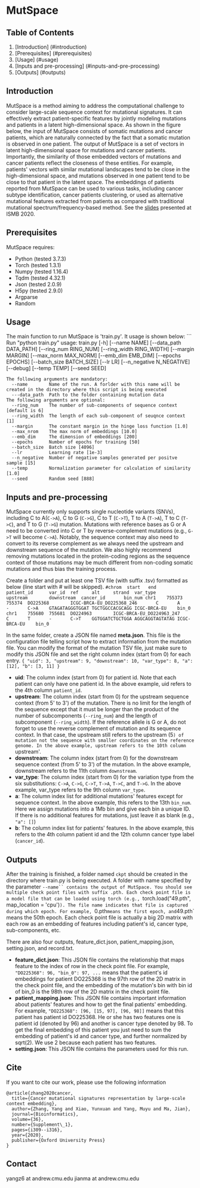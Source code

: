 # MutSpace

## Table of Contents 
1. [Introduction] (#introduction)
2. [Prerequisites] (#prerequisites)
3. [Usage] (#usage)
4. [Inputs and pre-processing] (#inputs-and-pre-processing)
5. [Outputs] (#outputs)

## Introduction 
MutSpace is a method aiming to address the computational challenge to consider large-scale sequence context for mutational signatures. It can effectively extract patient-specific features by jointly modeling mutations and patients in a latent high-dimensional space. As shown in the figure below, the input of MutSpace consists of somatic mutations and cancer patients, which are naturally connected by the fact that a somatic mutation is observed in one patient. The output of MutSpace is a set of vectors in latent high-dimensional space for mutations and cancer patients. Importantly, the similarity of those embedded vectors of mutations and cancer patients reflect the closeness of these entities. For example, patients' vectors with similar mutational landscapes tend to be close in the high-dimensional space, and mutations observed in one patient tend to be close to that patient in the latent space. The embeddings of patients reported from MutSpace can be used to various tasks, including cancer subtype identification, cancer patients clustering, or used as alternative mutational features extracted from patients as compared with traditional mutational spectrum/frequency-based method. See the [slides](https://drive.google.com/file/d/1pzsuH-5VayxSusziN9OKumZNy2VVwKB2/view?usp=sharing) presented at ISMB 2020.

## Prerequisites
MutSpace requires:
* Python (tested 3.7.3)
* Torch (tested 1.3.1)
* Numpy (tested 1.16.4)
* Tqdm (tested 4.32.1)
* Json (tested 2.0.9)
* H5py (tested 2.9.0)
* Argparse
* Random

## Usage
The main function to run MutSpace is 'train.py'. It usage is shown below:
    ```
    Run "python train.py"
    usage: train.py [-h] [--name NAME] [--data_path DATA_PATH]
                    [--ring_num RING_NUM] [--ring_width RING_WIDTH]
                    [--margin MARGIN] [--max_norm MAX_NORM] [--emb_dim EMB_DIM]
                    [--epochs EPOCHS] [--batch_size BATCH_SIZE] [--lr LR]
                    [--n_negative N_NEGATIVE] [--debug] [--temp TEMP] [--seed SEED]

    The following arguments are mandatory:
      --name        Name of the run. A forlder with this name will be created in the directory where this script is being executed
      ---data_path  Path to the folder containing mutation data
    The following arguments are optional:
      --ring_num    The number of sub-components of sequence context [default is 6]
      --ring_width  The length of each sub-component of seuqnce context [1]
      --margin      The constant margin in the hinge loss function [1.0]
      --max_nrom    The max norm of embeddings [10.0]
      --emb_dim     The dimension of embeddings [200]
      --epochs      Number of epochs for training [50]
      --batch_size  Batch size [4096]
      --lr          Learning rate [1e-3]
      --n_negative  Number of negative samples generated per positve sample [15]
      --temp        Normalization parameter for calculation of similarity [1.0]
      --seed        Random seed [888]

## Inputs and pre-processing
MutSpace currently only supports single nucleotide variants (SNVs), including C to A(`C->A`), C to G (`C->G`), C to T (`C->T`), T to A (`T->A`), T to C (`T->C`), and T to G (`T->G`) mutation. Mutations with reference bases as G or A need to be converted into C or T by reverse-complement mutations (e.g., `G->T` will become `C->A`). Notably, the sequence context may also need to convert to its reverse complement as we always need the upstream and downstream sequence of the mutation. We also highly recommend removing mutations located in the protein-coding regions as the sequence context of those mutations may be much different from non-coding somatic mutations and thus bias the training process.

Create a folder and put at least one TSV file (with suffix .tsv) formatted as below (line start with # will be skipped). 
    ```
    #chrom  start   end     patient_id      var_id  ref     alt     strand  var_type        upstream        downstream  cancer_id       bin_num
    chr1    755373  755374  DO225368        ICGC-BRCA-EU_DO225368_246       C       A       -       C->A    GTAGATAGGGTGGAT TGCTGGCCACGCAGG ICGC-BRCA-EU    bin_0
    chr1    755680  755681  DO224963        ICGC-BRCA-EU_DO224963_247       C       T       -       C->T    GGTGGATCTGCTGGA AGGCAGGTAGTATAG ICGC-BRCA-EU    bin_0
    ```

In the same folder, create a JSON file named __meta.json__. This file is the configuration file telling script how to extract information from the mutation file. You can modify the format of the mutation TSV file, just make sure to modify this JSON file and set the right column index (start from 0) for each entry.
    ```
    {
        "uid": 3,
        "upstream": 9,
        "downstream": 10,
        "var_type": 8,
        "a": [12],
        "b": [3, 11]
    }
    ```
* __uid__:
The column index (start from 0) for patient id. Note that each patient can only have one patient id. In the above example, uid refers to the 4th column `patient_id`.
* __upstream__:
The column index (start from 0) for the upstream sequence context (from 5' to 3') of the mutation. There is no limit for the length of the sequence except that it must be longer than the product of the number of subcomponents (`--ring_num`) and the length of subcomponent (`--ring_width`). If the reference allele is G or A, do not forget to use the reverse complement of mutation and its sequence context. In that case, the upstream still refers to the upstream (5`) of mutation not the sequence with smaller coordinates on the reference genome. In the above example, upstream refers to the 10th column `upstream'.
* __downstream__:
The column index (start from 0) for the downstream sequence context (from 5' to 3') of the mutation. In the above example, downstream refers to the 11th column `downstream`.
* __var_type__:
The column index (start from 0) for the variation type from the six substitutions: `C->A`, `C->G`, `C->T`, `T->A`, `T->C`, and `T->G`. In the above example, var_type refers to the 9th column `var_type`.
* __a__:
The column index list for additional mutations' features except for sequence context. In the above example, this refers to the 13th `bin_num`. Here we assign mutations into a 1Mb bin and give each bin a unique ID. If there is no additional features for mutations, just leave it as blank (e.g., `"a": []`)
* __b__:
The column index list for patients' features. In the above example, this refers to the 4th column patient id and the 12th column cancer type label (`cancer_id`). 

## Outputs
After the training is finished, a folder named `ckpt` should be created in the directory where train.py is being executed. A folder with name specified by the parameter `--name`` contains the output of MutSpace. You should see multiple check point files with suffix .pth. Each check point file is a model file that can be loaded using torch (e.g., `torch.load("49.pth", map_location = 'cpu')`). The file name indicates that file is captured during which epoch. For example, `0.pth` means the first epoch, and `49.pth` means the 50th epoch. Each check point file is actually a big 2D matrix with each row as an embedding of features including patient's id, cancer type, sub-components, etc.

There are also four outputs, feature_dict.json, patient_mapping.json, setting.json, and record.txt. 
* __feature_dict.json__:
This JSON file contains the relationship that maps feature to the index of row in the check point file. For example, `"DO225368": 96, "bin_0": 97, ...` means that the patient's id embeddings for patient DO225368 is the 97th row of the 2D matrix in the check point file, and the embedding of the mutation's bin with bin id of bin_0 is the 98th row of the 2D matrix in the check point file.
* __patient_mapping.json__:
This JSON file contains important information about patients' features and how to get the final patients' embedding. For example, `"DO225368": [96, [15, 97], [96, 98]]` means that this patient has patient id DO225368. He or she has two features one is patient id (denoted by 96) and another is cancer type denoted by 98. To get the final embedding of this patient you just need to sum the embedding of patient's id and cancer type, and further normalized by sqrt(2). We use 2 because each patient has two features.
* __setting.json__:
This JSON file contains the parameters used for this run.

## Cite

If you want to cite our work, please use the following information

```
@article{zhang2020cancer,
  title={Cancer mutational signatures representation by large-scale context embedding},
  author={Zhang, Yang and Xiao, Yunxuan and Yang, Muyu and Ma, Jian},
  journal={Bioinformatics},
  volume={36},
  number={Supplement\_1},
  pages={i309--i316},
  year={2020},
  publisher={Oxford University Press}
}
```

## Contact
yangz6 at andrew.cmu.edu
jianma at andrew.cmu.edu
